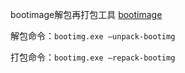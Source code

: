 bootimage解包再打包工具
[bootimage](../../_attach/Android/bootimg.zip)

解包命令：`bootimg.exe –unpack-bootimg`

打包命令：`bootimg.exe –repack-bootimg`
